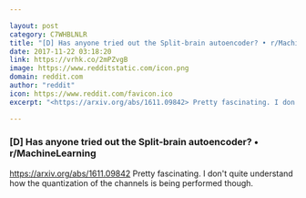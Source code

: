 ```yaml
---

layout: post
category: C7WHBLNLR
title: "[D] Has anyone tried out the Split-brain autoencoder? • r/MachineLearning"
date: 2017-11-22 03:18:20
link: https://vrhk.co/2mPZvgB
image: https://www.redditstatic.com/icon.png
domain: reddit.com
author: "reddit"
icon: https://www.reddit.com/favicon.ico
excerpt: "<https://arxiv.org/abs/1611.09842> Pretty fascinating. I don't quite understand how the quantization of the channels is being performed though."

---
```


### [D] Has anyone tried out the Split-brain autoencoder? • r/MachineLearning

<https://arxiv.org/abs/1611.09842> Pretty fascinating. I don't quite understand how the quantization of the channels is being performed though.